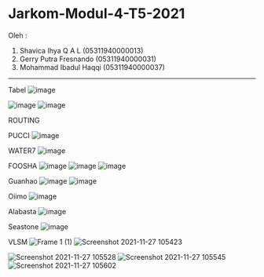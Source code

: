 # Jarkom-Modul-4-T5-2021
Oleh :

1. Shavica Ihya Q A L (05311940000013)
2. Gerry Putra Fresnando (05311940000031)
3. Mohammad Ibadul Haqqi (05311940000037)

---

Tabel 
![image](https://user-images.githubusercontent.com/61973814/143667180-0df8b2f2-bf62-4fc3-9429-b4360974484e.png)


![image](https://user-images.githubusercontent.com/61973814/143666288-c79b6191-5e10-4ac6-9a50-a57e94775e2a.png)
![image](https://user-images.githubusercontent.com/61973814/143666299-abfb7b9f-933a-468b-8577-dd7eec06b1c4.png)




ROUTING

PUCCI
![image](https://user-images.githubusercontent.com/61973814/143666318-28d78537-834e-43ac-ab52-165dbd86a4db.png)


WATER7
![image](https://user-images.githubusercontent.com/61973814/143666330-985cc6a1-dd82-4886-a1af-3ba2fcf9d43f.png)


FOOSHA
![image](https://user-images.githubusercontent.com/61973814/143666351-31125531-c6a1-4e91-a3fb-c5b6e8c8bf53.png)
![image](https://user-images.githubusercontent.com/61973814/143666367-da10718f-079e-4b1e-aa97-b799a75ef2ff.png)
![image](https://user-images.githubusercontent.com/61973814/143666377-0dd2723f-3783-4521-934a-fd70a64e9e3b.png)


Guanhao
![image](https://user-images.githubusercontent.com/61973814/143666393-d6066ed5-ebf3-4e62-a15b-7f5791ff59e4.png)
![image](https://user-images.githubusercontent.com/61973814/143666403-5674da49-6811-4929-9196-797473016e82.png)


Oiimo
![image](https://user-images.githubusercontent.com/61973814/143666412-73a59c9a-5658-4176-9492-698ce9f7b87e.png)


Alabasta
![image](https://user-images.githubusercontent.com/61973814/143666425-6409c1ba-683e-4138-b3ef-7ce5b66a62f7.png)


Seastone
![image](https://user-images.githubusercontent.com/61973814/143666431-1e78c064-2e79-4e36-83a0-a3f3b1d1ebaa.png)

VLSM
![Frame 1 (1)](https://user-images.githubusercontent.com/73151522/143667216-522d7229-6c8c-431a-b248-64cf8eb02861.png)
![Screenshot 2021-11-27 105423](https://user-images.githubusercontent.com/73151522/143667259-8ef05a11-1683-4fe8-bb16-76f44b95449a.jpg)


![Screenshot 2021-11-27 105528](https://user-images.githubusercontent.com/73151522/143667285-94668a15-24db-47b5-9a30-cd1543005d6d.jpg)
![Screenshot 2021-11-27 105545](https://user-images.githubusercontent.com/73151522/143667288-bef2ef7c-404f-4128-809a-173c98469791.jpg)
![Screenshot 2021-11-27 105602](https://user-images.githubusercontent.com/73151522/143667291-34c2a326-cd83-4578-99b6-1d211b65540b.jpg)

